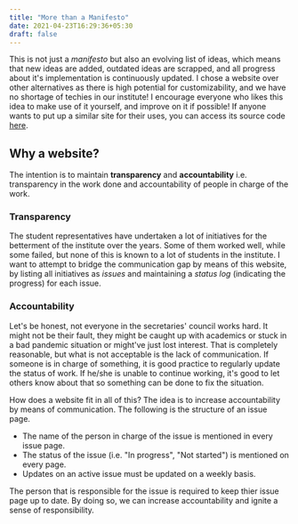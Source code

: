 ```yaml
---
title: "More than a Manifesto"
date: 2021-04-23T16:29:36+05:30
draft: false
---
```


This is not just a *manifesto* but also an evolving list of ideas, which means that new ideas are added, outdated ideas are scrapped, and all progress about it's implementation is continuously updated. I chose a website over other alternatives as there is high potential for customizability, and we have no shortage of techies in our institute! I encourage everyone who likes this idea to make use of it yourself, and improve on it if possible! If anyone wants to put up a similar site for their uses, you can access its source code [here](https://github.com/pace577/literary-manifesto).

## Why a website?
The intention is to maintain **transparency** and **accountability** i.e. transparency in the work done and accountability of people in charge of the work. 

### Transparency
The student representatives have undertaken a lot of initiatives for the betterment of the institute over the years. Some of them worked well, while some failed, but none of this is known to a lot of students in the institute. I want to attempt to bridge the communication gap by means of this website, by listing all initiatives as *issues* and maintaining a *status log* (indicating the progress) for each issue.

### Accountability
Let's be honest, not everyone in the secretaries' council works hard. It might not be their fault, they might be caught up with academics or stuck in a bad pandemic situation or might've just lost interest. That is completely reasonable, but what is not acceptable is the lack of communication. If someone is in charge of something, it is good practice to regularly update the status of work. If he/she is unable to continue working, it's good to let others know about that so something can be done to fix the situation.

How does a website fit in all of this? The idea is to increase accountability by means of communication. The following is the structure of an issue page.
- The name of the person in charge of the issue is mentioned in every issue page.
- The status of the issue (i.e. "In progress", "Not started") is mentioned on every page.
- Updates on an active issue must be updated on a weekly basis.

The person that is responsible for the issue is required to keep thier issue page up to date. By doing so, we can increase accountability and ignite a sense of responsibility.
